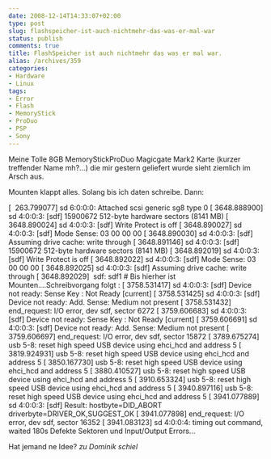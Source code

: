 ```yaml
---
date: 2008-12-14T14:33:07+02:00
type: post
slug: flashspeicher-ist-auch-nichtmehr-das-was-er-mal-war
status: publish
comments: true
title: FlashSpeicher ist auch nichtmehr das was er mal war.
alias: /archives/359
categories:
- Hardware
- Linux
tags:
- Error
- Flash
- MemoryStick
- ProDuo
- PSP
- Sony
---
```


Meine Tolle 8GB MemoryStickProDuo Magicgate Mark2 Karte (kurzer treffender Name mh?...) die mir gestern geliefert wurde sieht ziemlich im Arsch aus.

Mounten klappt alles. Solang bis ich daten schreibe. Dann:

[  263.799077] sd 6:0:0:0: Attached scsi generic sg8 type 0
[ 3648.888900] sd 4:0:0:3: [sdf] 15900672 512-byte hardware sectors (8141 MB)
[ 3648.890024] sd 4:0:0:3: [sdf] Write Protect is off
[ 3648.890027] sd 4:0:0:3: [sdf] Mode Sense: 03 00 00 00
[ 3648.890030] sd 4:0:0:3: [sdf] Assuming drive cache: write through
[ 3648.891146] sd 4:0:0:3: [sdf] 15900672 512-byte hardware sectors (8141 MB)
[ 3648.892019] sd 4:0:0:3: [sdf] Write Protect is off
[ 3648.892022] sd 4:0:0:3: [sdf] Mode Sense: 03 00 00 00
[ 3648.892025] sd 4:0:0:3: [sdf] Assuming drive cache: write through
[ 3648.892029]  sdf: sdf1 # Bis hierher ist Mounten....Schreibvorgang folgt :
[ 3758.531417] sd 4:0:0:3: [sdf] Device not ready: Sense Key : Not Ready [current]
[ 3758.531425] sd 4:0:0:3: [sdf] Device not ready: Add. Sense: Medium not present
[ 3758.531432] end_request: I/O error, dev sdf, sector 6272
[ 3759.606683] sd 4:0:0:3: [sdf] Device not ready: Sense Key : Not Ready [current]
[ 3759.606691] sd 4:0:0:3: [sdf] Device not ready: Add. Sense: Medium not present
[ 3759.606697] end_request: I/O error, dev sdf, sector 15872
[ 3789.675274] usb 5-8: reset high speed USB device using ehci_hcd and address 5
[ 3819.924931] usb 5-8: reset high speed USB device using ehci_hcd and address 5
[ 3850.167730] usb 5-8: reset high speed USB device using ehci_hcd and address 5
[ 3880.410527] usb 5-8: reset high speed USB device using ehci_hcd and address 5
[ 3910.653324] usb 5-8: reset high speed USB device using ehci_hcd and address 5
[ 3940.897116] usb 5-8: reset high speed USB device using ehci_hcd and address 5
[ 3941.077889] sd 4:0:0:3: [sdf] Result: hostbyte=DID_ABORT driverbyte=DRIVER_OK,SUGGEST_OK
[ 3941.077898] end_request: I/O error, dev sdf, sector 16352
[ 3941.083123] sd 4:0:0:4: timing out command, waited 180s
Defekte Sektoren und Input/Output Errors...

Hat jemand ne Idee? *zu Dominik schiel*
